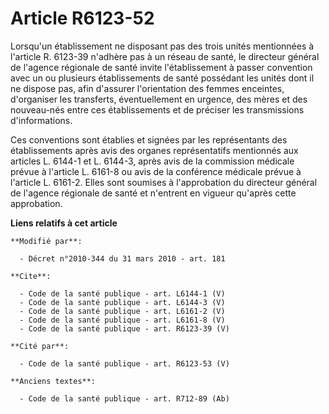 # Article R6123-52

Lorsqu'un établissement ne disposant pas des trois unités mentionnées à l'article R. 6123-39 n'adhère pas à un réseau de
santé, le directeur général de l'agence régionale de santé invite l'établissement à passer convention avec un ou plusieurs
établissements de santé possédant les unités dont il ne dispose pas, afin d'assurer l'orientation des femmes enceintes,
d'organiser les transferts, éventuellement en urgence, des mères et des nouveau-nés entre ces établissements et de préciser
les transmissions d'informations. 

Ces conventions sont établies et signées par les représentants des établissements après avis des organes représentatifs
mentionnés aux articles L. 6144-1 et L. 6144-3, après avis de la commission médicale prévue à l'article L. 6161-8 ou avis de
la conférence médicale prévue à l'article L. 6161-2. Elles sont soumises à l'approbation du directeur général de l'agence
régionale de santé et n'entrent en vigueur qu'après cette approbation.

**Liens relatifs à cet article**

	**Modifié par**:

	  - Décret n°2010-344 du 31 mars 2010 - art. 181

	**Cite**:

	  - Code de la santé publique - art. L6144-1 (V)
	  - Code de la santé publique - art. L6144-3 (V)
	  - Code de la santé publique - art. L6161-2 (V)
	  - Code de la santé publique - art. L6161-8 (V)
	  - Code de la santé publique - art. R6123-39 (V)

	**Cité par**:

	  - Code de la santé publique - art. R6123-53 (V)

	**Anciens textes**:

	  - Code de la santé publique - art. R712-89 (Ab)
